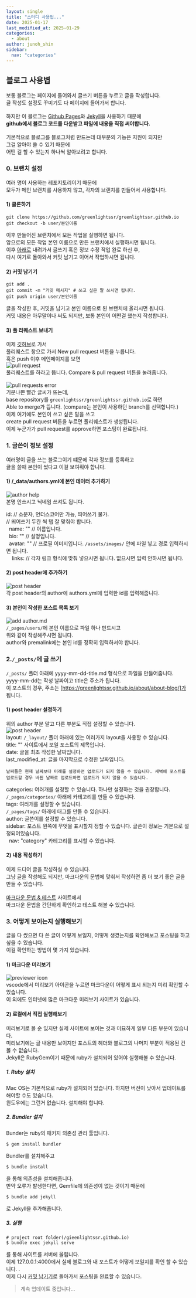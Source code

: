 ```yaml
---
layout: single
title: "스터디 사용법..."
date: 2025-01-17
last_modified_at: 2025-01-29
categories:
  - about
author: junoh_shin
sidebar:
  nav: "categories"
---
```


## 블로그 사용볍

보통 블로그는 페이지에 들어와서 글쓰기 버튼을 누르고 글을 작성합니다. <br>글 작성도 설정도 꾸미기도 다 페이지에 들어가서 합니다.<br><br>
하지만 이 블로그는 [Github Pages](https://pages.github.com)와 [Jekyll](https://jekyllrb-ko.github.io)을 사용하기 때문에<br>
**github에서 블로그 코드를 다운받고 파일에 내용을 직접 써야합니다.**<br><br>
기본적으로 블로그를 블로그처럼 만드는데 대부분의 기능은 지원이 되지만<br>
그걸 알아야 쓸 수 있기 때문에<br>
어떤 걸 할 수 있는지 하나씩 알아보려고 합니다.

### 0. 브랜치 설정

여러 명이 사용하는 레포지토리이기 때문에<br>
모두가 메인 브랜치를 사용하지 않고, 각자의 브랜치를 만들어서 사용합니다.<br>

#### 1) 클론하기

```Shell
git clone https://github.com/greenlightssr/greenlightssr.github.io
git checkout -b user/본인이름
```

이후 만들어진 브랜치에서 모든 작업을 실행하면 됩니다.<br>
앞으로의 모든 작업 본인 이름으로 만든 브랜치에서 실행하시면 됩니다.<br>
이후 [아래로](#1-글쓴이-정보-설정) 내려가서 글쓰기 혹은 정보 수정 작업 완료 하신 후, <br>
다시 여기로 돌아와서 커밋 남기고 이어서 작업하시면 됩니다.<br>

#### 2) 커밋 남기기

```Shell
git add .
git commit -m "커밋 메시지" # 쓰고 싶은 말 쓰시면 됩니다.
git push origin user/본인이름
```

글을 작성한 후, 커밋을 남기고 본인 이름으로 된 브랜치에 올리시면 됩니다.<br>
커밋 내용은 아무말이나 써도 되지만, 보통 본인이 어떤걸 했는지 작성합니다.<br>

#### 3) 풀 리퀘스트 보내기

이제 [깃허브](https://github.com/greenlightssr/greenlightssr.github.io)로 가서 <br>
풀리퀘스트 창으로 가서 New pull request 버튼을 누릅니다.<br>
혹은 push 이후 메인페이지를 보면<br>
![pull request](/assets/images/posts/about/pull-request.png)<br>
풀리퀘스트를 하라고 뜹니다. Compare & pull request 버튼을 눌러줍니다.<br>
<br>
![pull requests error](/assets/images/posts/about/pull-request-error.png)<br>
기분나쁜 빨간 글씨가 뜨는데, <br>
base repository를 `greenlightssr/greenlightssr.github.io`로 하면<br>
Able to merge가 뜹니다. (compare는 본인이 사용하던 branch를 선택합니다.)<br>
이제 여기에도 본인이 쓰고 싶은 말을 쓰고<br>
create pull request 버튼을 누르면 풀리퀘스트가 생성됩니다.<br>
이제 누군가가 pull request를 approve하면 포스팅이 완료됩니다.<br>

### 1. 글쓴이 정보 설정

여러명이 글을 쓰는 블로그이기 떄문에 각자 정보를 등록하고<br>
글을 쓸때 본인이 썼다고 이걸 보여줘야 합니다.

#### 1) /\_data/authors.yml에 본인 데이터 추가하기

![author help](/assets/images/posts/about/help-author.png)<br>
본명 안쓰시고 닉네임 쓰셔도 됩니다.

id: // 소문자, 언더스코어만 가능, 띄어쓰기 불가.<br>
// 띄어쓰기 두칸 씩 탭 잘 맞춰야 합니다.<br>
&nbsp;&nbsp;name: "" // 이름입니다.<br>
&nbsp;&nbsp;bio: "" // 설명입니다.<br>
&nbsp;&nbsp;avatar: "" // 프로필 이미지입니다. `/assets/images/` 안에 파일 넣고 경로 입력하시면 됩니다.<br>
&nbsp;&nbsp;&nbsp;&nbsp;links: // 각자 링크 형식에 맞춰 넣으시면 됩니다. 없으시면 입력 안하시면 됩니다.

#### 2) post header에 추가하기

![post header](/assets/images/posts/about/post-header.png)<br>
각 post header의 author에 authors.yml에 입력한 id를 입력해줍니다.

#### 3) 본인이 작성한 포스트 목록 보기

![add author.md](/assets/images/posts/about/add-author-md.png)<br>
`/_pages/users/`에 본인 이름으로 파일 하나 만드시고<br>
위와 같이 작성해주시면 됩니다.<br>
author와 premalink에는 본인 id를 정확히 입력하셔야 합니다.

### 2.`/_posts/`에 글 쓰기

`/_posts/` 폴더 아래에 yyyy-mm-dd-title.md 형식으로 파일을 만들어줍니다.<br>
yyyy-mm-dd는 작성 날짜이고 title은 주소가 됩니다.<br>
이 포스트의 경우, 주소는 [https://greenlightssr.github.io/about/about-blog/]가 됩니다.<br>

#### 1) post header 설정하기

위의 author 부분 말고 다른 부분도 직접 설정할 수 있습니다.<br>
![post header](/assets/images/posts/about/post-header.png)<br>
layout: `/_layout/` 폴더 아래에 있는 여러가지 layout을 사용할 수 있습니다.<br>
title: "" 사이트에서 보일 포스트의 제목입니다.<br>
date: 글을 최초 작성한 날짜입니다.<br>
last_modified_at: 글을 마지막으로 수정한 날짜입니다.<br>

`날짜들은 현재 날짜보다 미래를 설정하면 업로드가 되지 않을 수 있습니다. 새벽에 포스트를 업로드할 경우 바뀐 날짜로 업로드하면 업로드가 되지 않을 수 있습니다.`

categories: 여러개를 설정할 수 있습니다. 하나만 설정하는 것을 권장합니다.<br>
`/_pages/categories/` 아래에 카테고리를 만들 수 있습니다.<br>
tags: 여러개를 설정할 수 있습니다.<br>
`/_pages/tags/` 아래에 태그를 만들 수 있습니다.<br>
author: 글쓴이를 설정할 수 있습니다.<br>
sidebar: 포스트 왼쪽에 무엇을 표시할지 정할 수 있습니다. 글쓴이 정보는 기본으로 설정되어있습니다.<br>
&nbsp;&nbsp;nav: "category" 카테고리를 표시할 수 있습니다.<br>

#### 2) 내용 작성하기

이제 드디어 글을 작성하실 수 있습니다.<br>
그냥 글을 작성해도 되지만, 마크다운의 문법에 맞춰서 작성하면
좀 더 보기 좋은 글을 만들 수 있습니다.<br><br>
[마크다운 문법 & 테스트](https://markdown-it.github.io) 사이트에서<br>
마크다운 문법을 간단하게 확인하고 테스트 해볼 수 있습니다.

### 3. 어떻게 보이는지 실행해보기

글을 다 썼으면 다 쓴 글이 어떻게 보일지, 어떻게 생겼는지를 확인해보고 포스팅을 하고 싶을 수 있습니다.<br>
이걸 확인하는 방법이 몇 가지 있습니다.

#### 1) 마크다운 미리보기

![previewer icon](/assets/images/posts/about/markdown-previewer.png)<br>
vscode에서 미리보기 아이콘을 누르면 마크다운이 어떻게 표시 되는지 미리 확인할 수 있습니다.<br>
이 외에도 인터넷에 많은 마크다운 미리보기 사이트가 있습니다.

#### 2) 로컬에서 직접 실행해보기

미리보기로 볼 순 있지만 실제 사이트에 보이는 것과 미묘하게 일부 다른 부분이 있습니다.<br>
미리보기에는 글 내용만 보이지만 포스트의 헤더와 블로그의 나머지 부분이 적용된 건 볼 수 없습니다.<br>
Jekyll은 RubyGem이기 때문에 ruby가 설치되어 있어야 실행해볼 수 있습니다.<br>

##### 1. Ruby 설치

Mac OS는 기본적으로 ruby가 설치되어 있습니다. 하지만 버전이 낮아서 업데이트를 해야할 수도 있습니다.<br>
윈도우에는 그런거 없습니다. 설치해야 합니다.

##### 2. Bundler 설치

Bunder는 ruby의 패키지 의존성 관리 툴입니다.

```Shell
$ gem install bundler
```

Bundler를 설치해주고

```Shell
$ bundle install
```

을 통해 의존성을 설치해줍니다.<br>
만약 오류가 발생한다면, Gemfile에 의존성이 없는 것이기 때문에

```Shell
$ bundle add jekyll
```

로 Jekyll을 추가해줍니다.

##### 3. 실행

```Shell
# project root folder(/gieenlightssr.github.io)
$ bundle exec jekyll serve
```

를 통해 사이트를 서버에 올립니다.<br>
이제 127.0.0.1:4000에서 실제 블로그와 내 포스트가 어떻게 보일지를 확인 할 수 있습니다.
.<br>
이제 다시 [커밋 남기기](#2-커밋-남기기)로 돌아가서 포스팅을 완료할 수 있습니다.

> 계속 업데이트 중입니다...
